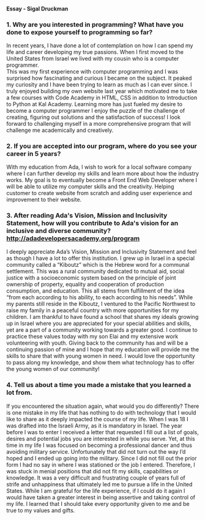 #### Essay - Sigal Druckman 

### 1. Why are you interested in programming? What have you done to expose yourself to programming so far?
In recent years, I have done a lot of contemplation on how I can spend my life and career developing my true passions. 
When I first moved to the United States from Israel we lived with my cousin who is a computer programmer.  
This was my first experience with computer programming and I was surprised how fascinating and curious I became on the subject.
It peaked my curiosity and I have been trying to learn as much as I can ever since. 
I truly enjoyed building my own website last year which motivated me to take a few courses with Code Academy in HTML, CSS in addition to Introduction to Python at Kal Academy.
Learning more has just fueled my desire to become a computer programmer
I enjoy the puzzle of the challenge of creating, figuring out solutions and the satisfaction of success!
I look forward to challenging myself in a more comprehensive program that will challenge me academically and creatively.

### 2. If you are accepted into our program, where do you see your career in 5 years?
With my education from Ada, I wish to work for a local software company where I can further develop my skills and learn more about how the industry works.
My goal is to eventually become a Front End Web Developer where I will be able to utilize my computer skills and the creativity.
Helping customer to create website from scratch and adding user experience and improvement to their website.  

### 3. After reading Ada's Vision, Mission and Inclusivity Statement, how will you contribute to Ada's vision for an inclusive and diverse community? http://adadevelopersacademy.org/program
I deeply appreciate Ada’s Vision, Mission and Inclusivity Statement and feel as though I have a lot to offer this institution. 
I grew up in Israel in a special community called a “Kiboutz” which is the Hebrew word for a communal settlement. 
This was a rural community dedicated to mutual aid, social justice with a socioeconomic system based on the principle of joint ownership of property, equality and cooperation of production consumption, and education.
This all stems from fulfillment of the idea “from each according to his ability, to each according to his needs”. 
While my parents still reside in the Kiboutz, I ventured to the Pacific Northwest to raise my family in a peaceful country with more opportunities for my children.
I am thankful to have found a school that shares my ideals growing up in Israel where you are appreciated for your special abilities and skills, yet are a part of a community working towards a greater good. 
I continue to practice these values today with my son Elai and my extensive work volunteering with youth. 
Giving back to the community has and will be a continuing passion of mine and I hope that my education will provide me the skills to share that with young women in need. 
I would love the opportunity to pass along my knowledge, and show them what technology has to offer the young women of our community!

### 4. Tell us about a time you made a mistake that you learned a lot from.
If you encountered the situation again, what would you do differently?
There is one mistake in my life that has nothing to do with technology that I would like to share as it
deeply impacted the course of my life.  When I was 18 I was drafted into the Israeli Army, as it is mandatory in Israel. 
The year before I was to enter I received a letter that requested I fill out a list of goals, desires and potential jobs
you are interested in while you serve. Yet, at this time in my life I was focused on becoming a professional dancer and thus avoiding military service.
Unfortunately that did not turn out the way I’d hoped and I ended up going into the military. 
Since I did not fill out the prior form I had no say in where I was stationed or the job I entered.
Therefore, I was stuck in menial positions that did not fit my skills, capabilities or knowledge.
It was a very difficult and frustrating couple of years full of strife and unhappiness that ultimately led me to pursue a life in the United States. 
While I am grateful for the life experience, if I could do it again I would have taken a greater interest in being assertive and taking control of my life. 
I learned that I should take every opportunity given to me and be true to my values and gifts. 



